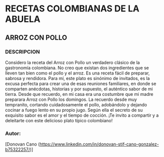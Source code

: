 # RECETAS COLOMBIANAS DE LA ABUELA

## ARROZ CON POLLO

### DESCRIPCION 
Considero la receta del Arroz con Pollo un verdadero clásico de la gastronomía colombiana. No creo que existan dos ingredientes que se lleven tan bien como el pollo y el arroz. Es una receta fácil de preparar, sabrosa y rendidora. Para mí, este plato es sinónimo de invitados, es la excusa perfecta para crear una de esas reuniones familiares, en donde se comparten anécdotas, historias y por supuesto, el auténtico sabor de mi tierra. Desde que recuerdo, en mi casa era una costumbre que mi madre preparara Arroz con Pollo los domingos. La recuerdo desde muy tempranito, cortando cuidadosamente el pollo, adobándolo y dejando cocinar a fuego lento en su propio jugo. Según ella el secreto de su exquisito sabor es el amor y el tiempo de cocción. ¡Te invito a compartir y a deleitarte con este delicioso plato típico colombiano!

### Autor:
[Donovan Cano (https://www.linkedin.com/in/donovan-stif-cano-gonzalez-b75322257/)]
